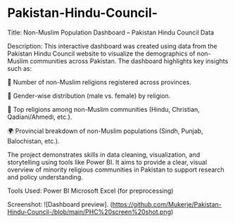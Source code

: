 # Pakistan-Hindu-Council-
Title: Non-Muslim Population Dashboard – Pakistan Hindu Council Data

Description:
This interactive dashboard was created using data from the Pakistan Hindu Council website to visualize the demographics of non-Muslim communities across Pakistan. The dashboard highlights key insights such as:

📌 Number of non-Muslim religions registered across provinces.

👥 Gender-wise distribution (male vs. female) by religion.

🕌 Top religions among non-Muslim communities (Hindu, Christian, Qadiani/Ahmedi, etc.).

🌍 Provincial breakdown of non-Muslim populations (Sindh, Punjab, Balochistan, etc.).

The project demonstrates skills in data cleaning, visualization, and storytelling using tools like Power BI. It aims to provide a clear, visual overview of minority religious communities in Pakistan to support research and policy understanding.

Tools Used:
Power BI
Microsoft Excel (for preprocessing)

Screenshot: ![Dashboard preview]. (https://github.com/Mukerje/Pakistan-Hindu-Council-/blob/main/PHC%20screen%20shot.png)
